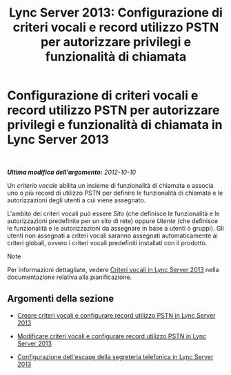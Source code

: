 ﻿---
title: 'Lync Server 2013: Configurazione di criteri vocali e record utilizzo PSTN per autorizzare privilegi e funzionalità di chiamata'
TOCTitle: Configurazione di criteri vocali e record utilizzo PSTN per autorizzare privilegi e funzionalità di chiamata
ms:assetid: 63f22010-a3d7-4cbd-86e8-6fc0e13c2b84
ms:mtpsurl: https://technet.microsoft.com/it-it/library/Gg398450(v=OCS.15)
ms:contentKeyID: 49300782
ms.date: 08/24/2015
mtps_version: v=OCS.15
ms.translationtype: HT
---

# Configurazione di criteri vocali e record utilizzo PSTN per autorizzare privilegi e funzionalità di chiamata in Lync Server 2013

 

_**Ultima modifica dell'argomento:** 2012-10-10_

Un *criterio vocale* abilita un insieme di funzionalità di chiamata e associa uno o più record di utilizzo PSTN per definire le funzionalità di chiamata e le autorizzazioni degli utenti a cui viene assegnato.

L'ambito dei criteri vocali può essere *Sito* (che definisce le funzionalità e le autorizzazioni predefinite per un sito di rete) oppure *Utente* (che definisce le funzionalità e le autorizzazioni da assegnare in base a utenti o gruppi). Gli utenti non assegnati a criteri vocali saranno assegnati automaticamente ai criteri globali, ovvero i criteri vocali predefiniti installati con il prodotto.


> [!NOTE]
> Per informazioni dettagliate, vedere <A href="lync-server-2013-voice-policies.md">Criteri vocali in Lync Server 2013</A> nella documentazione relativa alla pianificazione.



## Argomenti della sezione

  - [Creare criteri vocali e configurare record utilizzo PSTN in Lync Server 2013](lync-server-2013-create-a-voice-policy-and-configure-pstn-usage-records.md)

  - [Modificare criteri vocali e configurare record utilizzo PSTN in Lync Server 2013](lync-server-2013-modify-a-voice-policy-and-configure-pstn-usage-records.md)

  - [Configurazione dell'escape della segreteria telefonica in Lync Server 2013](lync-server-2013-configuring-voice-mail-escape.md)

